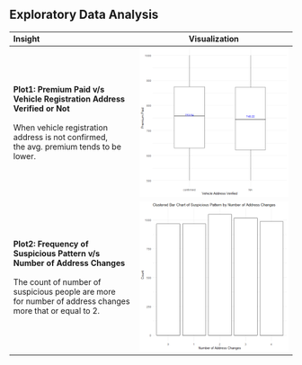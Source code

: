 ## Exploratory Data Analysis

Insight| &nbsp; &nbsp; &nbsp; &nbsp;&nbsp; &nbsp; &nbsp; &nbsp; Visualization &nbsp; &nbsp; &nbsp; &nbsp;&nbsp; &nbsp; &nbsp; &nbsp;
:-------------------------|:-------------------------:
**Plot1: Premium Paid v/s Vehicle Registration Address Verified or Not**  <br/> <br/> When vehicle registration address is not confirmed,<br/> the avg. premium tends to be lower. | ![alt text](https://github.com/clkride/Address_Risk_Detection_Models/blob/main/plots/p1.png?raw=true)
**Plot2: Frequency of Suspicious Pattern v/s Number of Address Changes** <br/> <br/> The count of number of suspicious people are more <br/>  for number of address changes more that or equal to 2.| ![alt text](https://github.com/clkride/Address_Risk_Detection_Models/blob/main/plots/p3.png?raw=true)
